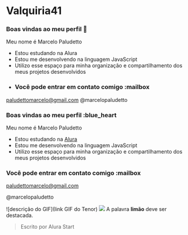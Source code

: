 # Valquiria41
### Boas vindas ao meu perfil 💙
Meu nome é Marcelo Paludetto

- Estou estudando na Alura
- Estou me desenvolvendo na linguagem JavaScript
- Utilizo esse espaço para minha organização e compartilhamento dos meus projetos desenvolvidos
- ### Você pode entrar em contato comigo :mailbox

paludettomarcelo@gmail.com
@marcelopaludetto
### Boas vindas ao meu perfil :blue_heart

Meu nome é Marcelo Paludetto

- Estou estudando na [Alura](https://www.alura.com.br)
- Estou me desenvolvendo na linguagem JavaScript
- Utilizo esse espaço para minha organização e compartilhamento dos meus projetos desenvolvidos

### Você pode entrar em contato comigo :mailbox

paludettomarcelo@gmail.com

@marcelopaludetto

![descrição do GIF](link GIF do Tenor)
![](link)
A palavra **limão** deve ser destacada.
> Escrito por Alura Start
